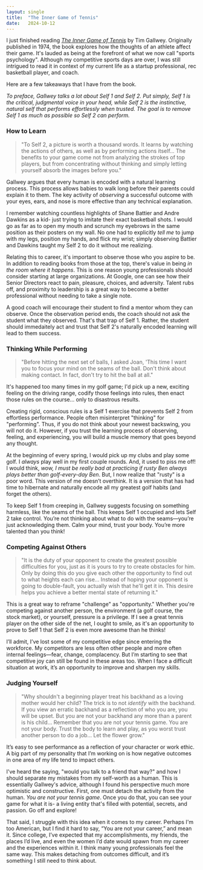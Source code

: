 ```yaml
---
layout: single
title:  "The Inner Game of Tennis"
date:   2024-10-12
---
```


I just finished reading [*The Inner Game of Tennis*](https://www.goodreads.com/book/show/905.The_Inner_Game_of_Tennis) by Tim Gallwey. Originally published in 1974, the book explores how the thoughts of an athlete affect their game. It's lauded as being at the forefront of what we now call "sports psychology". Although my competitive sports days are over, I was still intrigued to read it in context of my current life as a startup professional, rec basketball player, and coach.

Here are a few takeaways that I have from the book.

*To preface, Gallwey talks a lot about Self 1 and Self 2. Put simply, Self 1 is the critical, judgmental voice in your head, while Self 2 is the instinctive, natural self that performs effortlessly when trusted. The goal is to remove Self 1 as much as possible so Self 2 can perform.* 

### How to Learn

> "To Self 2, a picture is worth a thousand words. It learns by watching the actions of others, as well as by performing actions itself... The benefits to your game come not from analyzing the strokes of top players, but from concentrating without thinking and simply letting yourself absorb the images before you."

Gallwey argues that every human is encoded with a natural learning process. This process allows babies to walk long before their parents could explain it to them. The key activity of *observing* a successful outcome with your eyes, ears, and nose is more effective than any technical explanation. 

I remember watching countless highlights of Shane Battier and Andre Dawkins as a kid- just trying to imitate their exact basketball shots. I would go as far as to open my mouth and scrunch my eyebrows in the same position as their posters on my wall. No one had to explicitly *tell me* to jump with my legs, position my hands, and flick my wrist; simply observing Battier and Dawkins taught my Self 2 to do it without me realizing.

Relating this to career, it's important to observe those who you aspire to be. In addition to reading books from those at the top, there's value in being *in the room where it happens*. This is one reason young professionals should consider starting at large organizations. At Google, one can see how their Senior Directors react to pain, pleasure, choices, and adversity. Talent rubs off, and proximity to leadership is a great way to become a better professional without needing to take a single note.

A good coach will encourage their student to find a mentor whom they can observe. Once the observation period ends, the coach should not ask the student what they observed. That's that trap of Self 1. Rather, the student should immedaitely act and trust that Self 2's naturally encoded learning will lead to them success. 

### Thinking While Performing

> "Before hitting the next set of balls, I asked Joan, 'This time I want you to focus your mind on the seams of the ball. Don't think about making contact. In fact, don't try to hit the ball at all."

It's happened too many times in my golf game; I'd pick up a new, exciting feeling on the driving range, codify those feelings into rules, then enact those rules on the course... only to disastrous results. 

Creating rigid, conscious rules is a Self 1 exercise that prevents Self 2 from effortless performance. People often misinterpret "thinking" for "performing". Thus, if you do not think about your newest backswing, you will not do it. However, if you trust the learning process of observing, feeling, and experiencing, you will build a muscle memory that goes beyond any thought.

At the beginning of every spring, I would pick up my clubs and play some golf. I *always* play well in my first couple rounds. And, it used to piss me off! I would think, *wow,* *I must be really bad at practicing if rusty Ben always plays better than golf-every-day Ben*. But, I now realize that "rusty" is a poor word. This version of me doesn’t overthink. It is a version that has had time to hibernate and naturally encode all my greatest golf habits (and forget the others). 

To keep Self 1 from creeping in, Gallwey suggests focusing on something harmless, like the seams of the ball. This keeps Self 1 occupied and lets Self 2 take control. You’re not thinking about what to do with the seams—you’re just acknowledging them. Calm your mind, trust your body. You’re more talented than you think!

### Competing Against Others

> "It is the duty of your opponent to create the greatest possible difficulties for you, just as it is yours to try to create obstacles for him. Only by doing this do you give each other the opportunity to find out to what heights each can rise... Instead of hoping your opponent is going to double-fault, you actually wish that he'll get it in. This desire helps you achieve a better mental state of returning it."

This is a great way to reframe "challenge" as "opportunity." Whether you're competing against another person, the environment (a golf course, the stock market), or yourself, pressure is a privilege. If I see a great tennis player on the other side of the net, I ought to smile, as it's an opportunity to prove to Self 1 that Self 2 is even more awesome than he thinks!

I’ll admit, I’ve lost some of my competitive edge since entering the workforce. My competitors are less often other people and more often internal feelings—fear, change, complacency. But I’m starting to see that competitive joy can still be found in these areas too. When I face a difficult situation at work, it’s an opportunity to improve and sharpen my skills.

### Judging Yourself

> "Why shouldn't a beginning player treat his backhand as a loving mother would her child? The trick is to not *identify* with the backhand. If you view an erratic backhand as a reflection of who you are, you will be upset. But you are not your backhand any more than a parent is his child... Remember that you are not your tennis game. You are not your body. Trust the body to learn and play, as you worst trust another person to do a job... Let the flower grow."

It’s easy to see performance as a reflection of your character or work ethic. A big part of my personality that I’m working on is how negative outcomes in one area of my life tend to impact others.

I've heard the saying, "would you talk to a friend that way?" and how I should separate my mistakes from my self-worth as a human. This is essentially Gallwey's advice, although I found his perspective much more optimistic and constructive. First, one must detach the activity from the human. *You are not your tennis game*. Once you do that, you can see your game for what it is- a living entity that's filled with potential, secrets, and passion. Go off and explore!

That said, I struggle with this idea when it comes to my career. Perhaps I'm too American, but I find it hard to say, “You are not your career,” and mean it. Since college, I’ve expected that my accomplishments, my friends, the places I’d live, and even the women I’d date would spawn from my career and the experiences within it. I think many young professionals feel the same way. This makes detaching from outcomes difficult, and it’s something I still need to think about.